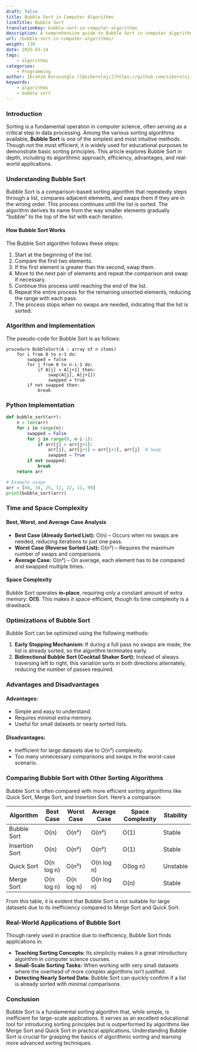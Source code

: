 ```yaml
---
draft: false
title: Bubble Sort in Computer Algorithms
linkTitle: Bubble Sort
translationKey: bubble-sort-in-computer-algorithms
description: A comprehensive guide to Bubble Sort in computer algorithms, including its algorithmic approach, efficiency, advantages, and real-world applications.
url: /bubble-sort-in-computer-algorithms/
weight: 110
date: 2025-03-14
tags:
    - algorithms
categories:
    - Programming
author: İbrahim Korucuoğlu ([@siberoloji](https://github.com/siberoloji))
keywords:
    - algorithms
    - bubble sort
---
```


### Introduction

Sorting is a fundamental operation in computer science, often serving as a critical step in data processing. Among the various sorting algorithms available, **Bubble Sort** is one of the simplest and most intuitive methods. Though not the most efficient, it is widely used for educational purposes to demonstrate basic sorting principles. This article explores Bubble Sort in depth, including its algorithmic approach, efficiency, advantages, and real-world applications.

### Understanding Bubble Sort

Bubble Sort is a comparison-based sorting algorithm that repeatedly steps through a list, compares adjacent elements, and swaps them if they are in the wrong order. This process continues until the list is sorted. The algorithm derives its name from the way smaller elements gradually “bubble” to the top of the list with each iteration.

#### **How Bubble Sort Works**

The Bubble Sort algorithm follows these steps:

1. Start at the beginning of the list.
2. Compare the first two elements.
3. If the first element is greater than the second, swap them.
4. Move to the next pair of elements and repeat the comparison and swap if necessary.
5. Continue this process until reaching the end of the list.
6. Repeat the entire process for the remaining unsorted elements, reducing the range with each pass.
7. The process stops when no swaps are needed, indicating that the list is sorted.

### **Algorithm and Implementation**

The pseudo-code for Bubble Sort is as follows:

```
procedure BubbleSort(A : array of n items)
    for i from 0 to n-1 do:
        swapped = false
        for j from 0 to n-i-1 do:
            if A[j] > A[j+1] then:
                swap(A[j], A[j+1])
                swapped = true
        if not swapped then:
            break
```

### **Python Implementation**

```python
def bubble_sort(arr):
    n = len(arr)
    for i in range(n):
        swapped = False
        for j in range(0, n-i-1):
            if arr[j] > arr[j+1]:
                arr[j], arr[j+1] = arr[j+1], arr[j]  # Swap
                swapped = True
        if not swapped:
            break
    return arr

# Example usage
arr = [64, 34, 25, 12, 22, 11, 90]
print(bubble_sort(arr))
```

### **Time and Space Complexity**

#### **Best, Worst, and Average Case Analysis**

- **Best Case (Already Sorted List):** O(n) – Occurs when no swaps are needed, reducing iterations to just one pass.
- **Worst Case (Reverse Sorted List):** O(n²) – Requires the maximum number of swaps and comparisons.
- **Average Case:** O(n²) – On average, each element has to be compared and swapped multiple times.

#### **Space Complexity**

Bubble Sort operates **in-place**, requiring only a constant amount of extra memory: **O(1)**. This makes it space-efficient, though its time complexity is a drawback.

### **Optimizations of Bubble Sort**

Bubble Sort can be optimized using the following methods:

1. **Early Stopping Mechanism:** If during a full pass no swaps are made, the list is already sorted, so the algorithm terminates early.
2. **Bidirectional Bubble Sort (Cocktail Shaker Sort):** Instead of always traversing left to right, this variation sorts in both directions alternately, reducing the number of passes required.

### **Advantages and Disadvantages**

#### **Advantages:**

- Simple and easy to understand.
- Requires minimal extra memory.
- Useful for small datasets or nearly sorted lists.

#### **Disadvantages:**

- Inefficient for large datasets due to O(n²) complexity.
- Too many unnecessary comparisons and swaps in the worst-case scenario.

### **Comparing Bubble Sort with Other Sorting Algorithms**

Bubble Sort is often compared with more efficient sorting algorithms like Quick Sort, Merge Sort, and Insertion Sort. Here’s a comparison:

| Algorithm       | Best Case | Worst Case | Average Case | Space Complexity | Stability |
|---------------|----------|-----------|-------------|-----------------|----------|
| Bubble Sort   | O(n)     | O(n²)     | O(n²)       | O(1)            | Stable   |
| Insertion Sort | O(n)     | O(n²)     | O(n²)       | O(1)            | Stable   |
| Quick Sort    | O(n log n)| O(n²)     | O(n log n)  | O(log n)        | Unstable |
| Merge Sort    | O(n log n)| O(n log n)| O(n log n)  | O(n)            | Stable   |

From this table, it is evident that Bubble Sort is not suitable for large datasets due to its inefficiency compared to Merge Sort and Quick Sort.

### **Real-World Applications of Bubble Sort**

Though rarely used in practice due to inefficiency, Bubble Sort finds applications in:

- **Teaching Sorting Concepts:** Its simplicity makes it a great introductory algorithm in computer science courses.
- **Small-Scale Sorting Tasks:** When working with very small datasets where the overhead of more complex algorithms isn’t justified.
- **Detecting Nearly Sorted Data:** Bubble Sort can quickly confirm if a list is already sorted with minimal comparisons.

### **Conclusion**

Bubble Sort is a fundamental sorting algorithm that, while simple, is inefficient for large-scale applications. It serves as an excellent educational tool for introducing sorting principles but is outperformed by algorithms like Merge Sort and Quick Sort in practical applications. Understanding Bubble Sort is crucial for grasping the basics of algorithmic sorting and learning more advanced sorting techniques.
